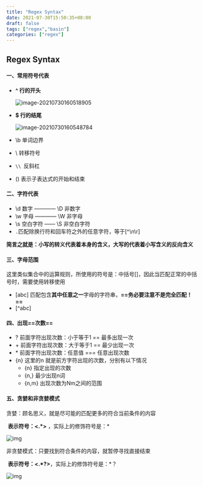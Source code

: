 ```yaml
---
title: "Regex Syntax"
date: 2021-07-30T15:50:35+08:00
draft: false
tags: ["regex","basin"]
categories: ["regex"]
---
```


## Regex Syntax

#### 一、常用符号代表

- **^ 行的开头**

  ![image-20210730160518905](https://gitee.com/ymyguang/picture/raw/master/img/image-20210730160520916.png)

- **$ 行的结尾**

  ![image-20210730160548784](https://gitee.com/ymyguang/picture/raw/master/img/image-20210730160548784.png)

- \b 单词边界

- \ 转移符号

- `\\ `反斜杠

- () 表示子表达式的开始和结束



#### 二、字符代表

- \d 数字 ———— \D 非数字
- \w 字母 ———— \W 非字母
- \s 空白字符 —— \S 非空白字符
- `.`匹配除换行符和回车符之外的任意字符，等于[^\n\r]

**简言之就是：小写的转义代表着本身的含义，大写的代表着小写含义的反向含义**



#### 三、字母范围

这里类似集合中的运算规则，所使用的符号是：中括号[]，因此当匹配正常的中括号时，需要使用转移使用

- [abc]  匹配包含**其中任意之一**字母的字符串，**==务必要注意不是完全匹配！==**
- [^abc]

#### 四、出现==次数==

- ?  前面字符出现次数：小于等于1     ==  最多出现一次
- \+ 前面字符出现次数：大于等于1     ==  最少出现一次
- \*  前面字符出现次数：任意值       === 任意出现次数
- {n}  这里的n 就是前方字符出现的次数，分别有以下情况
  - {n} 指定出现的次数
  - {n,}   最少出现n词
  - {n,m} 出现次数为Nm之间的范围



#### 五、贪婪和非贪婪模式

贪婪：顾名思义，就是尽可能的匹配更多的符合当前条件的内容

​	**表示符号：<.*>** ，实际上的修饰符号是：*

![img](https://gitee.com/ymyguang/picture/raw/master/img/AD8F3320-2F2E-4513-9BB5-84450D62783D.jpg)

非贪婪模式：只要找到符合条件的内容，就暂停寻找直接结束

​	**表示符号：<.*?>**，实际上的修饰符号是：*？

![img](https://gitee.com/ymyguang/picture/raw/master/img/A6E72665-CE61-46F4-A72B-A34BC13F5820.jpg)